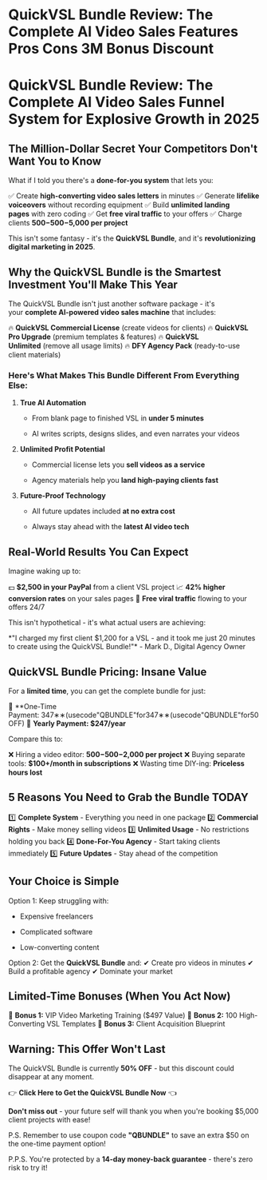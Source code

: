 # QuickVSL Bundle Review: The Complete AI Video Sales Features Pros Cons 3M Bonus Discount
<h1><strong>QuickVSL Bundle Review: The Complete AI Video Sales Funnel System for Explosive Growth in 2025</strong></h1>
<h2><strong>The Million-Dollar Secret Your Competitors Don't Want You to Know</strong></h2>
<p class="ds-markdown-paragraph">What if I told you there's a <strong>done-for-you system</strong> that lets you:</p>
<p class="ds-markdown-paragraph">✅ Create <strong>high-converting video sales letters</strong> in minutes
✅ Generate <strong>lifelike voiceovers</strong> without recording equipment
✅ Build <strong>unlimited landing pages</strong> with zero coding
✅ Get <strong>free viral traffic</strong> to your offers
✅ Charge clients <strong><span class="katex"><span class="katex-mathml">500−</span><span class="katex-html" aria-hidden="true"><span class="base"><span class="mord">500</span><span class="mord">−</span></span></span></span>5,000 per project</strong></p>
<p class="ds-markdown-paragraph">This isn't some fantasy - it's the <strong>QuickVSL Bundle</strong>, and it's <strong>revolutionizing digital marketing in 2025</strong>.</p>

<h2><strong>Why the QuickVSL Bundle is the Smartest Investment You'll Make This Year</strong></h2>
<p class="ds-markdown-paragraph">The QuickVSL Bundle isn't just another software package - it's your <strong>complete AI-powered video sales machine</strong> that includes:</p>
<p class="ds-markdown-paragraph">🔥 <strong>QuickVSL Commercial License</strong> (create videos for clients)
🔥 <strong>QuickVSL Pro Upgrade</strong> (premium templates &amp; features)
🔥 <strong>QuickVSL Unlimited</strong> (remove all usage limits)
🔥 <strong>DFY Agency Pack</strong> (ready-to-use client materials)</p>

<h3><strong>Here's What Makes This Bundle Different From Everything Else:</strong></h3>
<ol start="1">
 	<li>
<p class="ds-markdown-paragraph"><strong>True AI Automation</strong></p>

<ul>
 	<li>
<p class="ds-markdown-paragraph">From blank page to finished VSL in <strong>under 5 minutes</strong></p>
</li>
 	<li>
<p class="ds-markdown-paragraph">AI writes scripts, designs slides, and even narrates your videos</p>
</li>
</ul>
</li>
 	<li>
<p class="ds-markdown-paragraph"><strong>Unlimited Profit Potential</strong></p>

<ul>
 	<li>
<p class="ds-markdown-paragraph">Commercial license lets you <strong>sell videos as a service</strong></p>
</li>
 	<li>
<p class="ds-markdown-paragraph">Agency materials help you <strong>land high-paying clients fast</strong></p>
</li>
</ul>
</li>
 	<li>
<p class="ds-markdown-paragraph"><strong>Future-Proof Technology</strong></p>

<ul>
 	<li>
<p class="ds-markdown-paragraph">All future updates included <strong>at no extra cost</strong></p>
</li>
 	<li>
<p class="ds-markdown-paragraph">Always stay ahead with the <strong>latest AI video tech</strong></p>
</li>
</ul>
</li>
</ol>
<h2><strong>Real-World Results You Can Expect</strong></h2>
<p class="ds-markdown-paragraph">Imagine waking up to:</p>
<p class="ds-markdown-paragraph">💵 <strong>$2,500 in your PayPal</strong> from a client VSL project
📈 <strong>42% higher conversion rates</strong> on your sales pages
🚀 <strong>Free viral traffic</strong> flowing to your offers 24/7</p>
<p class="ds-markdown-paragraph">This isn't hypothetical - it's what actual users are achieving:</p>
<p class="ds-markdown-paragraph">*"I charged my first client $1,200 for a VSL - and it took me just 20 minutes to create using the QuickVSL Bundle!"* - Mark D., Digital Agency Owner</p>

<h2><strong>QuickVSL Bundle Pricing: Insane Value</strong></h2>
<p class="ds-markdown-paragraph">For a <strong>limited time</strong>, you can get the complete bundle for just:</p>
<p class="ds-markdown-paragraph">💎 **One-Time Payment: <span class="katex"><span class="katex-mathml">347∗∗(usecode"QBUNDLE"for</span><span class="katex-html" aria-hidden="true"><span class="base"><span class="mord">347</span><span class="mbin">∗</span></span><span class="base"><span class="mord">∗</span><span class="mopen">(</span><span class="mord mathnormal">u</span><span class="mord mathnormal">seco</span><span class="mord mathnormal">d</span><span class="mord mathnormal">e</span><span class="mord">"</span><span class="mord mathnormal">QB</span><span class="mord mathnormal">U</span><span class="mord mathnormal">N</span><span class="mord mathnormal">D</span><span class="mord mathnormal">L</span><span class="mord mathnormal">E</span><span class="mord">"</span><span class="mord mathnormal">f</span><span class="mord mathnormal">or</span></span></span></span>50 OFF)
💎 <strong>Yearly Payment: $247/year</strong></p>
<p class="ds-markdown-paragraph">Compare this to:</p>
<p class="ds-markdown-paragraph">❌ Hiring a video editor: <strong><span class="katex"><span class="katex-mathml">500−</span><span class="katex-html" aria-hidden="true"><span class="base"><span class="mord">500</span><span class="mord">−</span></span></span></span>2,000 per project</strong>
❌ Buying separate tools: <strong>$100+/month in subscriptions</strong>
❌ Wasting time DIY-ing: <strong>Priceless hours lost</strong></p>

<h2><strong>5 Reasons You Need to Grab the Bundle TODAY</strong></h2>
<p class="ds-markdown-paragraph">1️⃣ <strong>Complete System</strong> - Everything you need in one package
2️⃣ <strong>Commercial Rights</strong> - Make money selling videos
3️⃣ <strong>Unlimited Usage</strong> - No restrictions holding you back
4️⃣ <strong>Done-For-You Agency</strong> - Start taking clients immediately
5️⃣ <strong>Future Updates</strong> - Stay ahead of the competition</p>

<h2><strong>Your Choice is Simple</strong></h2>
<p class="ds-markdown-paragraph">Option 1: Keep struggling with:</p>

<ul>
 	<li>
<p class="ds-markdown-paragraph">Expensive freelancers</p>
</li>
 	<li>
<p class="ds-markdown-paragraph">Complicated software</p>
</li>
 	<li>
<p class="ds-markdown-paragraph">Low-converting content</p>
</li>
</ul>
<p class="ds-markdown-paragraph">Option 2: Get the <strong>QuickVSL Bundle</strong> and:
✔ Create pro videos in minutes
✔ Build a profitable agency
✔ Dominate your market</p>

<h2><strong>Limited-Time Bonuses (When You Act Now)</strong></h2>
<p class="ds-markdown-paragraph">🎁 <strong>Bonus 1:</strong> VIP Video Marketing Training ($497 Value)
🎁 <strong>Bonus 2:</strong> 100 High-Converting VSL Templates
🎁 <strong>Bonus 3:</strong> Client Acquisition Blueprint</p>

<h2><strong>Warning: This Offer Won't Last</strong></h2>
<p class="ds-markdown-paragraph">The QuickVSL Bundle is currently <strong>50% OFF</strong> - but this discount could disappear at any moment.</p>
<p class="ds-markdown-paragraph">👉 <strong>Click Here to Get the QuickVSL Bundle Now</strong> 👈</p>
<p class="ds-markdown-paragraph"><strong>Don't miss out</strong> - your future self will thank you when you're booking $5,000 client projects with ease!</p>
<p class="ds-markdown-paragraph">P.S. Remember to use coupon code <strong>"QBUNDLE"</strong> to save an extra $50 on the one-time payment option!</p>
<p class="ds-markdown-paragraph">P.P.S. You're protected by a <strong>14-day money-back guarantee</strong> - there's zero risk to try it!</p>

